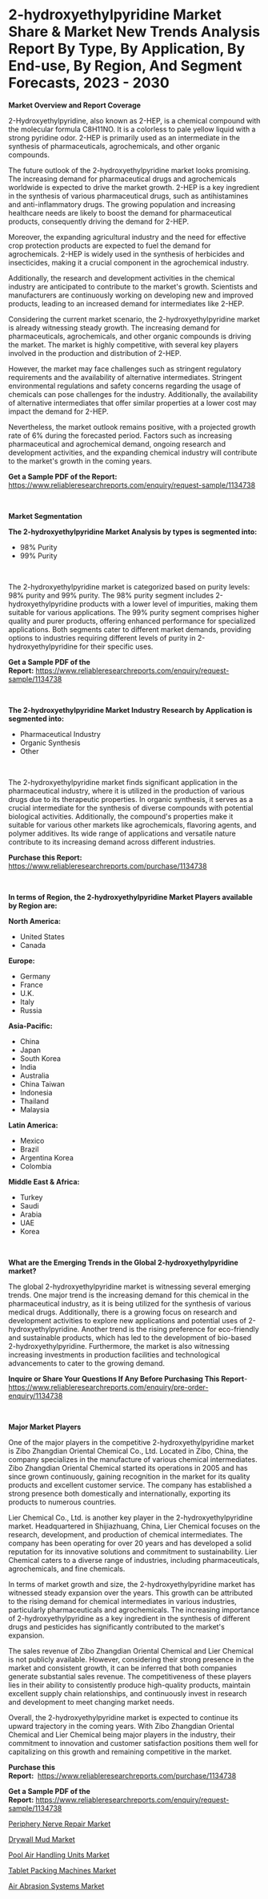 <p><h1>2-hydroxyethylpyridine Market Share & Market New Trends Analysis Report By Type, By Application, By End-use, By Region, And Segment Forecasts, 2023 - 2030</h1></p><p><strong>Market Overview and Report Coverage</strong></p>
<p><p>2-Hydroxyethylpyridine, also known as 2-HEP, is a chemical compound with the molecular formula C8H11NO. It is a colorless to pale yellow liquid with a strong pyridine odor. 2-HEP is primarily used as an intermediate in the synthesis of pharmaceuticals, agrochemicals, and other organic compounds.</p><p>The future outlook of the 2-hydroxyethylpyridine market looks promising. The increasing demand for pharmaceutical drugs and agrochemicals worldwide is expected to drive the market growth. 2-HEP is a key ingredient in the synthesis of various pharmaceutical drugs, such as antihistamines and anti-inflammatory drugs. The growing population and increasing healthcare needs are likely to boost the demand for pharmaceutical products, consequently driving the demand for 2-HEP.</p><p>Moreover, the expanding agricultural industry and the need for effective crop protection products are expected to fuel the demand for agrochemicals. 2-HEP is widely used in the synthesis of herbicides and insecticides, making it a crucial component in the agrochemical industry.</p><p>Additionally, the research and development activities in the chemical industry are anticipated to contribute to the market's growth. Scientists and manufacturers are continuously working on developing new and improved products, leading to an increased demand for intermediates like 2-HEP.</p><p>Considering the current market scenario, the 2-hydroxyethylpyridine market is already witnessing steady growth. The increasing demand for pharmaceuticals, agrochemicals, and other organic compounds is driving the market. The market is highly competitive, with several key players involved in the production and distribution of 2-HEP.</p><p>However, the market may face challenges such as stringent regulatory requirements and the availability of alternative intermediates. Stringent environmental regulations and safety concerns regarding the usage of chemicals can pose challenges for the industry. Additionally, the availability of alternative intermediates that offer similar properties at a lower cost may impact the demand for 2-HEP.</p><p>Nevertheless, the market outlook remains positive, with a projected growth rate of 6% during the forecasted period. Factors such as increasing pharmaceutical and agrochemical demand, ongoing research and development activities, and the expanding chemical industry will contribute to the market's growth in the coming years.</p></p>
<p><strong>Get a Sample PDF of the Report:</strong> <a href="https://www.reliableresearchreports.com/enquiry/request-sample/1134738">https://www.reliableresearchreports.com/enquiry/request-sample/1134738</a></p>
<p>&nbsp;</p>
<p><strong>Market Segmentation</strong></p>
<p><strong>The 2-hydroxyethylpyridine Market Analysis by types is segmented into:</strong></p>
<p><ul><li>98% Purity</li><li>99% Purity</li></ul></p>
<p>&nbsp;</p>
<p><p>The 2-hydroxyethylpyridine market is categorized based on purity levels: 98% purity and 99% purity. The 98% purity segment includes 2-hydroxyethylpyridine products with a lower level of impurities, making them suitable for various applications. The 99% purity segment comprises higher quality and purer products, offering enhanced performance for specialized applications. Both segments cater to different market demands, providing options to industries requiring different levels of purity in 2-hydroxyethylpyridine for their specific uses.</p></p>
<p><strong>Get a Sample PDF of the Report:</strong>&nbsp;<a href="https://www.reliableresearchreports.com/enquiry/request-sample/1134738">https://www.reliableresearchreports.com/enquiry/request-sample/1134738</a></p>
<p>&nbsp;</p>
<p><strong>The 2-hydroxyethylpyridine Market Industry Research by Application is segmented into:</strong></p>
<p><ul><li>Pharmaceutical Industry</li><li>Organic Synthesis</li><li>Other</li></ul></p>
<p>&nbsp;</p>
<p><p>The 2-hydroxyethylpyridine market finds significant application in the pharmaceutical industry, where it is utilized in the production of various drugs due to its therapeutic properties. In organic synthesis, it serves as a crucial intermediate for the synthesis of diverse compounds with potential biological activities. Additionally, the compound's properties make it suitable for various other markets like agrochemicals, flavoring agents, and polymer additives. Its wide range of applications and versatile nature contribute to its increasing demand across different industries.</p></p>
<p><strong>Purchase this Report:</strong>&nbsp; <a href="https://www.reliableresearchreports.com/purchase/1134738">https://www.reliableresearchreports.com/purchase/1134738</a></p>
<p>&nbsp;</p>
<p><strong>In terms of Region, the 2-hydroxyethylpyridine Market Players available by Region are:</strong></p>
<p>
    <p> <strong> North America: </strong>
        <ul>
            <li>United States</li>
            <li>Canada</li>
        </ul>
        </p> 
    <p> <strong> Europe: </strong>
        <ul>
            <li>Germany</li>
            <li>France</li>
            <li>U.K.</li>
            <li>Italy</li>
            <li>Russia</li>
        </ul>
        </p> 
    <p> <strong> Asia-Pacific: </strong>
        <ul>
            <li>China</li>
            <li>Japan</li>
            <li>South Korea</li>
            <li>India</li>
            <li>Australia</li>
            <li>China Taiwan</li>
            <li>Indonesia</li>
            <li>Thailand</li>
            <li>Malaysia</li>
        </ul>
        </p> 
    <p> <strong> Latin America: </strong>
        <ul>
            <li>Mexico</li>
            <li>Brazil</li>
            <li>Argentina Korea</li>
            <li>Colombia</li>
        </ul>
        </p> 
    <p> <strong> Middle East & Africa: </strong>
        <ul>
            <li>Turkey</li>
            <li>Saudi</li>
            <li>Arabia</li>
            <li>UAE</li>
            <li>Korea</li>
        </ul>
    </p>
    </p>
<p>&nbsp;</p>
<p><strong>What are the Emerging Trends in the Global 2-hydroxyethylpyridine market?</strong></p>
<p><p>The global 2-hydroxyethylpyridine market is witnessing several emerging trends. One major trend is the increasing demand for this chemical in the pharmaceutical industry, as it is being utilized for the synthesis of various medical drugs. Additionally, there is a growing focus on research and development activities to explore new applications and potential uses of 2-hydroxyethylpyridine. Another trend is the rising preference for eco-friendly and sustainable products, which has led to the development of bio-based 2-hydroxyethylpyridine. Furthermore, the market is also witnessing increasing investments in production facilities and technological advancements to cater to the growing demand.</p></p>
<p><strong>Inquire or Share Your Questions If Any Before Purchasing This Report</strong>- <a href="https://www.reliableresearchreports.com/enquiry/pre-order-enquiry/1134738">https://www.reliableresearchreports.com/enquiry/pre-order-enquiry/1134738</a></p>
<p>&nbsp;</p>
<p><strong>Major Market Players</strong></p>
<p><p>One of the major players in the competitive 2-hydroxyethylpyridine market is Zibo Zhangdian Oriental Chemical Co., Ltd. Located in Zibo, China, the company specializes in the manufacture of various chemical intermediates. Zibo Zhangdian Oriental Chemical started its operations in 2005 and has since grown continuously, gaining recognition in the market for its quality products and excellent customer service. The company has established a strong presence both domestically and internationally, exporting its products to numerous countries.</p><p>Lier Chemical Co., Ltd. is another key player in the 2-hydroxyethylpyridine market. Headquartered in Shijiazhuang, China, Lier Chemical focuses on the research, development, and production of chemical intermediates. The company has been operating for over 20 years and has developed a solid reputation for its innovative solutions and commitment to sustainability. Lier Chemical caters to a diverse range of industries, including pharmaceuticals, agrochemicals, and fine chemicals.</p><p>In terms of market growth and size, the 2-hydroxyethylpyridine market has witnessed steady expansion over the years. This growth can be attributed to the rising demand for chemical intermediates in various industries, particularly pharmaceuticals and agrochemicals. The increasing importance of 2-hydroxyethylpyridine as a key ingredient in the synthesis of different drugs and pesticides has significantly contributed to the market's expansion.</p><p>The sales revenue of Zibo Zhangdian Oriental Chemical and Lier Chemical is not publicly available. However, considering their strong presence in the market and consistent growth, it can be inferred that both companies generate substantial sales revenue. The competitiveness of these players lies in their ability to consistently produce high-quality products, maintain excellent supply chain relationships, and continuously invest in research and development to meet changing market needs.</p><p>Overall, the 2-hydroxyethylpyridine market is expected to continue its upward trajectory in the coming years. With Zibo Zhangdian Oriental Chemical and Lier Chemical being major players in the industry, their commitment to innovation and customer satisfaction positions them well for capitalizing on this growth and remaining competitive in the market.</p></p>
<p><strong>Purchase this Report:</strong>&nbsp;&nbsp;<a href="https://www.reliableresearchreports.com/purchase/1134738">https://www.reliableresearchreports.com/purchase/1134738</a></p>
<p></p>
<p><strong>Get a Sample PDF of the Report:</strong>&nbsp;<a href="https://www.reliableresearchreports.com/enquiry/request-sample/1134738">https://www.reliableresearchreports.com/enquiry/request-sample/1134738</a></p>
<p><p><a href="https://medium.com/@loretadervishi2013/periphery-nerve-repair-market-comprehensive-assessment-by-type-application-and-geography-ab90b4e26c09">Periphery Nerve Repair Market</a></p><p><a href="https://www.linkedin.com/pulse/drywall-mud-market-challenges-opportunities-growth/">Drywall Mud Market</a></p><p><a href="https://www.linkedin.com/pulse/decoding-pool-air-handling-units-market-deep-dive-latest-trends/">Pool Air Handling Units Market</a></p><p><a href="https://medium.com/@albanaduro2018/tablet-packing-machines-market-insight-market-trends-growth-forecasted-from-2023-to-2030-ce3e8fec3d1d">Tablet Packing Machines Market</a></p><p><a href="https://www.linkedin.com/pulse/air-abrasion-systems-market-share-amp-new-trends-analysis/">Air Abrasion Systems Market</a></p></p>